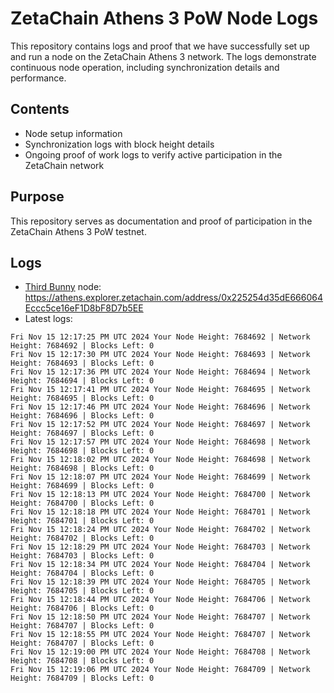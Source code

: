 # ZetaChain Athens 3 PoW Node Logs
This repository contains logs and proof that we have successfully set up and run a node on the ZetaChain Athens 3 network. The logs demonstrate continuous node operation, including synchronization details and performance.

## Contents
- Node setup information
- Synchronization logs with block height details
- Ongoing proof of work logs to verify active participation in the ZetaChain network

## Purpose
This repository serves as documentation and proof of participation in the ZetaChain Athens 3 PoW testnet.

## Logs

- [Third Bunny](https://thirdbunny.xyz/) node: https://athens.explorer.zetachain.com/address/0x225254d35dE666064Eccc5ce16eF1D8bF8D7b5EE
- Latest logs:
```
Fri Nov 15 12:17:25 PM UTC 2024 Your Node Height: 7684692 | Network Height: 7684692 | Blocks Left: 0
Fri Nov 15 12:17:30 PM UTC 2024 Your Node Height: 7684693 | Network Height: 7684693 | Blocks Left: 0
Fri Nov 15 12:17:36 PM UTC 2024 Your Node Height: 7684694 | Network Height: 7684694 | Blocks Left: 0
Fri Nov 15 12:17:41 PM UTC 2024 Your Node Height: 7684695 | Network Height: 7684695 | Blocks Left: 0
Fri Nov 15 12:17:46 PM UTC 2024 Your Node Height: 7684696 | Network Height: 7684696 | Blocks Left: 0
Fri Nov 15 12:17:52 PM UTC 2024 Your Node Height: 7684697 | Network Height: 7684697 | Blocks Left: 0
Fri Nov 15 12:17:57 PM UTC 2024 Your Node Height: 7684698 | Network Height: 7684698 | Blocks Left: 0
Fri Nov 15 12:18:02 PM UTC 2024 Your Node Height: 7684698 | Network Height: 7684698 | Blocks Left: 0
Fri Nov 15 12:18:07 PM UTC 2024 Your Node Height: 7684699 | Network Height: 7684699 | Blocks Left: 0
Fri Nov 15 12:18:13 PM UTC 2024 Your Node Height: 7684700 | Network Height: 7684700 | Blocks Left: 0
Fri Nov 15 12:18:18 PM UTC 2024 Your Node Height: 7684701 | Network Height: 7684701 | Blocks Left: 0
Fri Nov 15 12:18:24 PM UTC 2024 Your Node Height: 7684702 | Network Height: 7684702 | Blocks Left: 0
Fri Nov 15 12:18:29 PM UTC 2024 Your Node Height: 7684703 | Network Height: 7684703 | Blocks Left: 0
Fri Nov 15 12:18:34 PM UTC 2024 Your Node Height: 7684704 | Network Height: 7684704 | Blocks Left: 0
Fri Nov 15 12:18:39 PM UTC 2024 Your Node Height: 7684705 | Network Height: 7684705 | Blocks Left: 0
Fri Nov 15 12:18:44 PM UTC 2024 Your Node Height: 7684706 | Network Height: 7684706 | Blocks Left: 0
Fri Nov 15 12:18:50 PM UTC 2024 Your Node Height: 7684707 | Network Height: 7684707 | Blocks Left: 0
Fri Nov 15 12:18:55 PM UTC 2024 Your Node Height: 7684707 | Network Height: 7684707 | Blocks Left: 0
Fri Nov 15 12:19:00 PM UTC 2024 Your Node Height: 7684708 | Network Height: 7684708 | Blocks Left: 0
Fri Nov 15 12:19:06 PM UTC 2024 Your Node Height: 7684709 | Network Height: 7684709 | Blocks Left: 0
```
